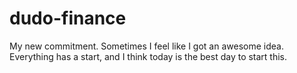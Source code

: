 # dudo-finance
My new commitment.
Sometimes I feel like I got an awesome idea. Everything has a start, and I think today is the best day to start this.
